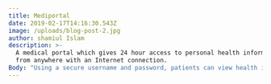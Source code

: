 ```yaml
---
title: Mediportal
date: 2019-02-17T14:16:30.543Z
image: /uploads/blog-post-2.jpg
author: shamiul Islam
description: >-
  A medical portal which gives 24 hour access to personal health information
  from anywhere with an Internet connection. 
Body: "Using a secure username and password, patients can view health information such as:\r\n\n\r\n\nRecent doctor visits\r\n\nDischarge summaries\r\n\nMedications\r\n\nImmunizations\r\n\nAllergies\r\n\nLab results\r\n\nSome patient portals also allow you to:\r\n\n\r\n\nSecurely message your doctor\r\n\nRequest prescription refills\r\n\nSchedule non-urgent appointments\r\n\nCheck benefits and coverage\r\n\nUpdate contact information\n\nLink: https://github.com/JITUaiub/MediPortal"
---
```


